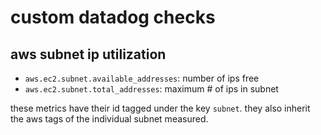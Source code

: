 # custom datadog checks

## aws subnet ip utilization
* `aws.ec2.subnet.available_addresses`: number of ips free
* `aws.ec2.subnet.total_addresses`: maximum # of ips in subnet

these metrics have their id tagged under the key `subnet`. 
they also inherit the aws tags of the individual subnet measured.